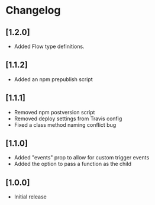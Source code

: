 # Changelog

## [1.2.0]
- Added Flow type definitions.

## [1.1.2]
- Added an npm prepublish script

## [1.1.1]
- Removed npm postversion script
- Removed deploy settings from Travis config
- Fixed a class method naming conflict bug

## [1.1.0]
- Added "events" prop to allow for custom trigger events
- Added the option to pass a function as the child

## [1.0.0]
- Initial release
